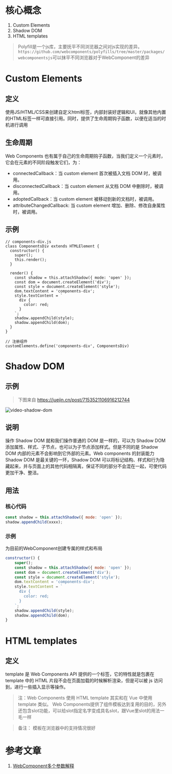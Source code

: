 # 核心概念
1. Custom Elements
2. Shadow DOM
3. HTML templates

> Polyfill是一个js库，主要抚平不同浏览器之间对js实现的差异。
>`https://github.com/webcomponents/polyfills/tree/master/packages/webcomponentsjs`可以抹平不同浏览器对于WebComponent的差异

# Custom Elements

## 定义
使用JS/HTML/CSS来创建自定义html标签，内部封装好逻辑和UI，就像其他内置的HTML标签一样可直接引用。同时，提供了生命周期钩子函数，以便在适当的时机进行调用

## 生命周期

Web Components 也有属于自己的生命周期钩子函数，当我们定义一个元素时，它会在元素的不同阶段触发它们，为：

- connectedCallback：当 custom element 首次被插入文档 DOM 时，被调用。
- disconnectedCallback：当 custom element 从文档 DOM 中删除时，被调用。
- adoptedCallback：当 custom element 被移动到新的文档时，被调用。
- attributeChangedCallback: 当 custom element 增加、删除、修改自身属性时，被调用。

## 示例
```
// components-div.js
class ComponentsDiv extends HTMLElement {
  constructor() {
    super();
    this.render();
  }

  render() {
    const shadow = this.attachShadow({ mode: 'open' });
    const dom = document.createElement('div');
    const style = document.createElement('style');
    dom.textContent = 'components-div';
    style.textContent = `
      div {
        color: red;
      }
    `;
    shadow.appendChild(style);
    shadow.appendChild(dom);
  }
}

// 注册组件
customElements.define('components-div', ComponentsDiv)
```


# Shadow DOM

## 示例
> 下图来自 https://juejin.cn/post/7153521106916212744

![video-shadow-dom](https://wbccb.github.io/Frontend-Articles/image/webpack-component.png)

## 说明
操作 Shadow DOM 就和我们操作普通的 DOM 是一样的，可以为 Shadow DOM 添加属性、样式、子节点，也可以为子节点添加样式。但是不同的是 Shadow DOM 内部的元素不会影响到它外部的元素。Web components 的封装能力 Shadow DOM 是最关键的一环，Shadow DOM 可以将标记结构、样式和行为隐藏起来，并与页面上的其他代码相隔离，保证不同的部分不会混在一起，可使代码更加干净、整洁。

## 用法

### 核心代码
```javascript
const shadow = this.attachShadow({ mode: 'open' });
shadow.appendChild(xxxx);
```
### 示例
为目前的WebComponent创建专属的样式和布局
```javascript
constructor() {
    super();
    const shadow = this.attachShadow({ mode: 'open' });
    const dom = document.createElement('div');
    const style = document.createElement('style');
    dom.textContent = 'components-div';
    style.textContent = `
      div {
        color: red;
      }
    `;
    shadow.appendChild(style);
    shadow.appendChild(dom);
}
```

# HTML templates

## 定义
template 是 Web Components API 提供的一个标签，它的特性就是包裹在 template 中的 HTML 片段不会在页面加载的时候解析渲染，但是可以被 js 访问到，进行一些插入显示等操作。

> 注：Web Components 使用 HTML template 其实和在 Vue 中使用 template 类似。 Web Components提供了组件模板达到复用的目的，另外还包含slot功能，可以给slot指定名字变成具名slot，跟Vue里slot的用法一毛一样

> 备注： 模板在浏览器中的支持情况很好



# 参考文章
1. [WebComponent多个参数解释](https://juejin.cn/post/7153521106916212744)